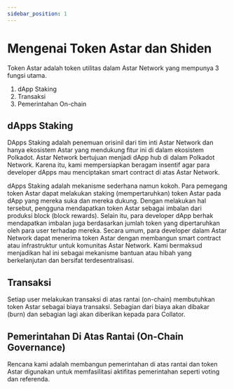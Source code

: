 ```yaml
---
sidebar_position: 1
---
```


# Mengenai Token Astar dan Shiden

Token Astar adalah token utilitas dalam Astar Network yang mempunya 3 fungsi utama.

1. dApp Staking
2. Transaksi
3. Pemerintahan On-chain

## dApps Staking

DApps Staking adalah penemuan orisinil dari tim inti Astar Network dan hanya ekosistem Astar yang mendukung fitur ini di dalam ekosistem Polkadot. Astar Network bertujuan menjadi dApp hub di dalam Polkadot Network. Karena itu, kami mempersiapkan beragam insentif agar para developer dApps mau menciptakan smart contract di atas Astar Network.

dApps Staking adalah mekanisme sederhana namun kokoh. Para pemegang token Astar dapat melakukan staking (mempertaruhkan) token Astar pada dApp yang mereka suka dan mereka dukung. Dengan melakukan hal tersebut, pengguna mendapatkan token Astar sebagai imbalan dari produksi block (block rewards). Selain itu, para developer dApp berhak mendapatkan imbalan juga berdasarkan jumlah token yang dipertaruhkan oleh para user terhadap mereka. Secara umum, para developer dalam Astar Network dapat menerima token Astar dengan membangun smart contract atau infrastruktur untuk komunitas Astar Network. Kami bermaksud menjadikan hal ini sebagai mekanisme bantuan atau hibah yang berkelanjutan dan bersifat terdesentralisasi.

## Transaksi

Setiap user melakukan transaksi di atas rantai (on-chain) membutuhkan token Astar sebagai biaya transaksi. Sebagian dari biaya akan dibakar (burn) dan sebagian lagi akan diberikan kepada para Collator.

## Pemerintahan Di Atas Rantai (On-Chain Governance)

Rencana kami adalah membangun pemerintahan di atas rantai dan token Astar digunakan untuk memfasilitasi aktifitas pemerintahan seperti voting dan referenda.
